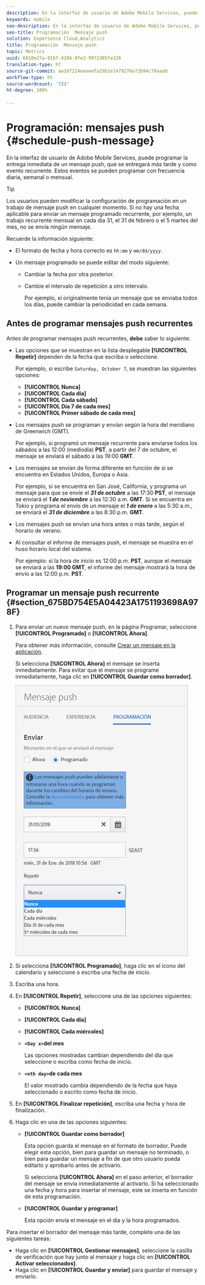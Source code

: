 ```yaml
---
description: En la interfaz de usuario de Adobe Mobile Services, puede programar la entrega inmediata de un mensaje push, que se entregará más tarde y como evento recurrente. Estos eventos se pueden programar con frecuencia diaria, semanal o mensual.
keywords: mobile
seo-description: En la interfaz de usuario de Adobe Mobile Services, puede programar la entrega inmediata de un mensaje push, que se entregará más tarde y como evento recurrente. Estos eventos se pueden programar con frecuencia diaria, semanal o mensual.
seo-title: Programación  Mensaje push
solution: Experience Cloud,Analytics
title: Programación  Mensaje push
topic: Metrics
uuid: 6810e27a-016f-4286-8fe2-9972d85fa326
translation-type: ht
source-git-commit: ae16f224eeaeefa29b2e1479270a72694c79aaa0
workflow-type: ht
source-wordcount: '723'
ht-degree: 100%

---
```



# Programación: mensajes push {#schedule-push-message}

En la interfaz de usuario de Adobe Mobile Services, puede programar la entrega inmediata de un mensaje push, que se entregará más tarde y como evento recurrente. Estos eventos se pueden programar con frecuencia diaria, semanal o mensual.

>[!TIP]
>
>Los usuarios pueden modificar la configuración de programación en un trabajo de mensaje push en cualquier momento. Si no hay una fecha aplicable para enviar un mensaje programado recurrente, por ejemplo, un trabajo recurrente mensual en cada día 31, el 31 de febrero o el 5 martes del mes, no se envía ningún mensaje.

Recuerde la información siguiente:

* El formato de fecha y hora correcto es `hh:mm` y `mm/dd/yyyy`.

* Un mensaje programado se puede editar del modo siguiente:

   * Cambiar la fecha por otra posterior.
   * Cambie el intervalo de repetición a otro intervalo.

      Por ejemplo, si originalmente tenía un mensaje que se enviaba todos los días, puede cambiar la periodicidad en cada semana.

## Antes de programar mensajes push recurrentes

Antes de programar mensajes push recurrentes, **debe** saber lo siguiente:

* Las opciones que se muestran en la lista desplegable **[!UICONTROL Repetir]** dependen de la fecha que escriba o seleccione.

   Por ejemplo, si escribe `Saturday, October 7`, se muestran las siguientes opciones:

   * **[!UICONTROL Nunca]**
   * **[!UICONTROL Cada día]**
   * **[!UICONTROL Cada sábado]**
   * **[!UICONTROL Día 7 de cada mes]**
   * **[!UICONTROL Primer sábado de cada mes]**

* Los mensajes push se programan y envían según la hora del meridiano de Greenwich (GMT).

   Por ejemplo, si programó un mensaje recurrente para enviarse todos los sábados a las 12:00 (mediodía) **PST**, a partir del 7 de octubre, el mensaje se enviará el sábado a las 19:00 **GMT**.
* Los mensajes se envían de forma diferente en función de si se encuentra en Estados Unidos, Europa o Asia.

   Por ejemplo, si se encuentra en San José, California, y programa un mensaje para que se envíe el ***31 de octubre*** a las 17:30 **PST**, el mensaje se enviará el ***1 de noviembre*** a las 12:30 a.m. **GMT**. Si se encuentra en Tokio y programa el envío de un mensaje el ***1 de enero*** a las 5:30 a.m., se enviará el ***31 de diciembre*** a las 8:30 p.m. **GMT**.
* Los mensajes push se envían una hora antes o más tarde, según el horario de verano.
* Al consultar el informe de mensajes push, el mensaje se muestra en el huso horario local del sistema.

   Por ejemplo: si la hora de inicio es 12:00 p.m. **PST**, aunque el mensaje se enviará a las **19:00 GMT**, el informe del mensaje mostrará la hora de envío a las 12:00 p.m. **PST**.

## Programar un mensaje push recurrente {#section_675BD754E5A04423A1751193698A978F}

1. Para enviar un nuevo mensaje push, en la página Programar, seleccione **[!UICONTROL Programado]** o **[!UICONTROL Ahora]**.

   Para obtener más información, consulte [Crear un mensaje en la aplicación](/help/using/in-app-messaging/t-create-push-message/t-create-push-message.md).

   Si selecciona **[!UICONTROL Ahora]** el mensaje se inserta inmediatamente. Para evitar que el mensaje se programe inmediatamente, haga clic en **[!UICONTROL Guardar como borrador]**.

   ![](assets/schedule-push-message.png)

1. Si selecciona **[!UICONTROL Programado]**, haga clic en el icono del calendario y seleccione o escriba una fecha de inicio.
1. Escriba una hora. 
1. En **[!UICONTROL Repetir]**, seleccione una de las opciones siguientes:

   * **[!UICONTROL Nunca]**
   * **[!UICONTROL Cada día]**
   * **[!UICONTROL Cada miércoles]**
   * **`<Day x>`del mes**

      Las opciones mostradas cambian dependiendo del día que seleccione o escriba como fecha de inicio.
   * **`<nth day>`de cada mes**

      El valor mostrado cambia dependiendo de la fecha que haya seleccionado o escrito como fecha de inicio.

1. En **[!UICONTROL Finalizar repetición]**, escriba una fecha y hora de finalización.
1. Haga clic en una de las opciones siguientes:

   * **[!UICONTROL Guardar como borrador]**

      Esta opción guarda el mensaje en el formato de borrador. Puede elegir esta opción, bien para guardar un mensaje no terminado, o bien para guardar un mensaje a fin de que otro usuario pueda editarlo y aprobarlo antes de activarlo.

      Si selecciona **[!UICONTROL Ahora]** en el paso anterior, el borrador del mensaje se envía inmediatamente al activarlo. Si ha seleccionado una fecha y hora para insertar el mensaje, este se inserta en función de esta programación.

   * **[!UICONTROL Guardar y programar]**

      Esta opción envía el mensaje en el día y la hora programados.

Para insertar el borrador del mensaje más tarde, complete una de las siguientes tareas:

* Haga clic en **[!UICONTROL Gestionar mensajes]**, seleccione la casilla de verificación que hay junto al mensaje y haga clic en **[!UICONTROL Activar seleccionados]**.
* Haga clic en **[!UICONTROL Guardar y enviar]** para guardar el mensaje y enviarlo.
